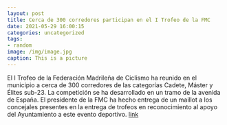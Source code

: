 ```yaml
---
layout: post
title: Cerca de 300 corredores participan en el I Trofeo de la FMC
date: 2021-05-29 16:00:15
categories: uncategorized
tags:
- random
image: /img/image.jpg
caption: This is a picture
---
```

El I Trofeo de la Federación Madrileña de Ciclismo ha reunido en el municipio a cerca de 300 corredores de las categorías Cadete, Máster y Élites sub-23. La competición se ha desarrollado en un tramo de la avenida de España. El presidente de la FMC ha hecho entrega de un maillot a los concejales presentes en la entrega de trofeos en reconocimiento al apoyo del Ayuntamiento a este evento deportivo.  [link](https://www.ayto-villacanada.es/deportes/cerca-de-300-corredores-participan-en-el-i-trofeo-de-la-fmc/)
